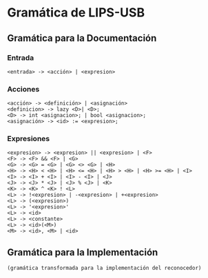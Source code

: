 # Gramática de LIPS-USB

## Gramática para la Documentación

### Entrada

    <entrada> -> <acción> | <expresion>

### Acciones

    <acción> -> <definición> | <asignación>
    <definicion> -> lazy <D>| <D>;
    <D> -> int <asignacion>; | bool <asignacion>;
    <asignación> -> <id> := <expresion>;

### Expresiones

    <expresion> -> <expresion> || <expresion> | <F>
    <F> -> <F> && <F> | <G>
    <G> -> <G> = <G> | <G> <> <G> | <H>
    <H> -> <H> < <H> | <H> <= <H> | <H> > <H> | <H> >= <H> | <I>
    <I> -> <I> + <I> | <I> - <I> | <J>
    <J> -> <J> * <J> | <J> % <J> | <K>
    <K> -> <K> ^ <K> ! <L>
    <L> -> !<expresion> | -<expresion> | +<expresion>
    <L> -> (<expresion>)
    <L> -> '<expresion>'
    <L> -> <id>
    <L> -> <constante>
    <L> -> <id>(<M>)
    <M> -> <id>, <M> | <id>

## Gramática para la Implementación

    (gramática transformada para la implementación del reconocedor)
